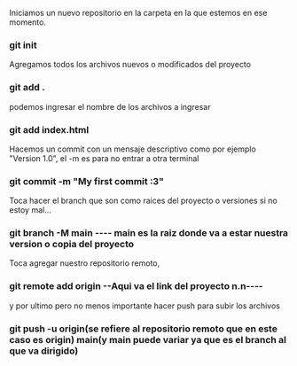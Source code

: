 <p>Iniciamos un nuevo repositorio en la carpeta en la que estemos en ese momento.</p>

<h3>git init</h3>

<p>Agregamos todos los archivos nuevos o modificados del proyecto </p>
<h3>git add .</h3>
<p>podemos ingresar el nombre de los archivos a ingresar</p>
<h3>git add index.html</h3>



<p>Hacemos un commit con un mensaje descriptivo como por ejemplo "Version 1.0", el -m es para no entrar a otra terminal</p>
<h3>git commit -m "My first commit :3"</h3>


<p>Toca hacer el branch que son como raices del proyecto o versiones si no estoy mal...</p>
<h3>git branch -M main ---- main es la raiz donde va a estar nuestra version o copia del proyecto</h3>


<p>Toca agregar nuestro repositorio remoto, </p>
<h3>git remote add origin --Aqui va el link del proyecto n.n----</h3>


<p>y por ultimo pero no menos importante hacer push para subir los archivos</p>
<h3>git push -u origin(se refiere al repositorio remoto que en este caso es origin) main(y main puede variar ya que es el branch al que va dirigido)</h3>


